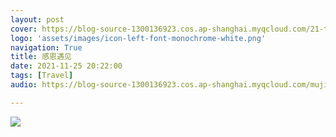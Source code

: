 ```yaml
---
layout: post
cover: https://blog-source-1300136923.cos.ap-shanghai.myqcloud.com/21-thankgiving-day/20121-Thanksgiving-cover.png
logo: 'assets/images/icon-left-font-monochrome-white.png'
navigation: True
title: 感恩遇见
date: 2021-11-25 20:22:00
tags: [Travel]
audio: https://blog-source-1300136923.cos.ap-shanghai.myqcloud.com/mujijieshini.mp

---
```



![](https://blog-source-1300136923.cos.ap-shanghai.myqcloud.com/21-thankgiving-day/2021-thanksgiving-log.png)

